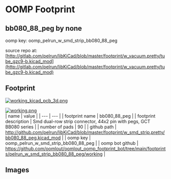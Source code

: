 # OOMP Footprint  
## bb080_88_peg  by none  
  
oomp key: oomp_pelrun_w_smd_strip_bb080_88_peg  
  
source repo at: [http://gitlab.com/pelrun/libKiCad/blob/master/footprint/w_vacuum.pretty/tube_gzc9-b.kicad_mod](http://gitlab.com/pelrun/libKiCad/blob/master/footprint/w_vacuum.pretty/tube_gzc9-b.kicad_mod)  
## Footprint  
  
[![working_kicad_pcb_3d.png](working_kicad_pcb_3d_600.png)](working_kicad_pcb_3d.png)  
  
[![working.png](working_600.png)](working.png)  
| name | value | 
| --- | --- | 
| footprint name | bb080_88_peg | 
| footprint description | Smd dual-row strip connector, 44x2 pin with pegs, GCT BB080 series | 
| number of pads | 90 | 
| github path | http://github.com/pelrun/libKiCad/blob/master/footprint/w_smd_strip.pretty/bb080_88_peg.kicad_mod | 
| oomp key | oomp_pelrun_w_smd_strip_bb080_88_peg | 
| oomp bot github | https://github.com/oomlout/oomlout_oomp_footprint_bot/tree/main/footprints/pelrun_w_smd_strip_bb080_88_peg/working | 
## Images  
